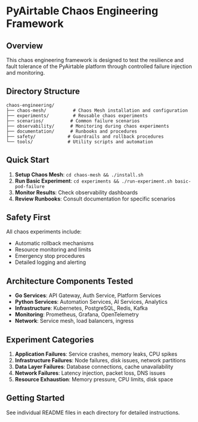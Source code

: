 # PyAirtable Chaos Engineering Framework

## Overview

This chaos engineering framework is designed to test the resilience and fault tolerance of the PyAirtable platform through controlled failure injection and monitoring.

## Directory Structure

```
chaos-engineering/
├── chaos-mesh/          # Chaos Mesh installation and configuration
├── experiments/         # Reusable chaos experiments
├── scenarios/          # Common failure scenarios
├── observability/      # Monitoring during chaos experiments
├── documentation/      # Runbooks and procedures
├── safety/            # Guardrails and rollback procedures
└── tools/             # Utility scripts and automation
```

## Quick Start

1. **Setup Chaos Mesh**: `cd chaos-mesh && ./install.sh`
2. **Run Basic Experiment**: `cd experiments && ./run-experiment.sh basic-pod-failure`
3. **Monitor Results**: Check observability dashboards
4. **Review Runbooks**: Consult documentation for specific scenarios

## Safety First

All chaos experiments include:
- Automatic rollback mechanisms
- Resource monitoring and limits
- Emergency stop procedures
- Detailed logging and alerting

## Architecture Components Tested

- **Go Services**: API Gateway, Auth Service, Platform Services
- **Python Services**: Automation Services, AI Services, Analytics
- **Infrastructure**: Kubernetes, PostgreSQL, Redis, Kafka
- **Monitoring**: Prometheus, Grafana, OpenTelemetry
- **Network**: Service mesh, load balancers, ingress

## Experiment Categories

1. **Application Failures**: Service crashes, memory leaks, CPU spikes
2. **Infrastructure Failures**: Node failures, disk issues, network partitions
3. **Data Layer Failures**: Database connections, cache unavailability
4. **Network Failures**: Latency injection, packet loss, DNS issues
5. **Resource Exhaustion**: Memory pressure, CPU limits, disk space

## Getting Started

See individual README files in each directory for detailed instructions.